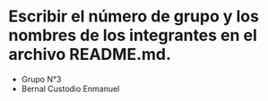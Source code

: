 # Escribir el número de grupo y los nombres de los integrantes en el archivo README.md.
- Grupo N°3
- Bernal Custodio Enmanuel